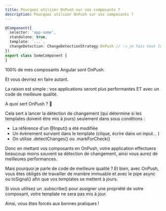 ```yaml
---
title: Pourquoi utiliser OnPush sur vos composants ?
description: Pourquoi utiliser OnPush sur vos composants ?
---
```


```ts
@Component({
  selector: 'app-some',
  standalone: true,
  template: `...`,
  changeDetection: ChangeDetectionStrategy.OnPush // 👈 je fais tout le temps ça
})
export class SomeComponent {
}
```

100% de mes composants Angular sont OnPush.

Et vous devriez en faire autant.

La raison est simple : vos applications seront plus performantes ET avec un code de meilleure qualité.

A quoi sert OnPush ? 🤔

Cela sert à lancer la détection de changement (qui détermine si les templates doivent être mis à jours) seulement dans sous conditions :
- La référence d'un @Input() a été modifiée
- Un évènement survient dans le template (clique, écrire dans un input… )
- On utilise .detectChanges() ou .markForCheck()

Donc en mettant vos composants en OnPush, votre application effectuera beaucoup moins souvent sa détection de changement, ainsi vous aurez de meilleures performances.

Mais pourquoi je parle de code de meilleure qualité ? Et bien, avec OnPush, vous êtes obligés de travailler de manière immuable et avec le pipe async ou toSignal() afin que vos templates se mettent à jours.

Si vous utilisez un .subscribe() pour assigner une propriété de votre composant, votre template ne sera pas mis à jour.

Ainsi, vous êtes forcés aux bonnes pratiques !
